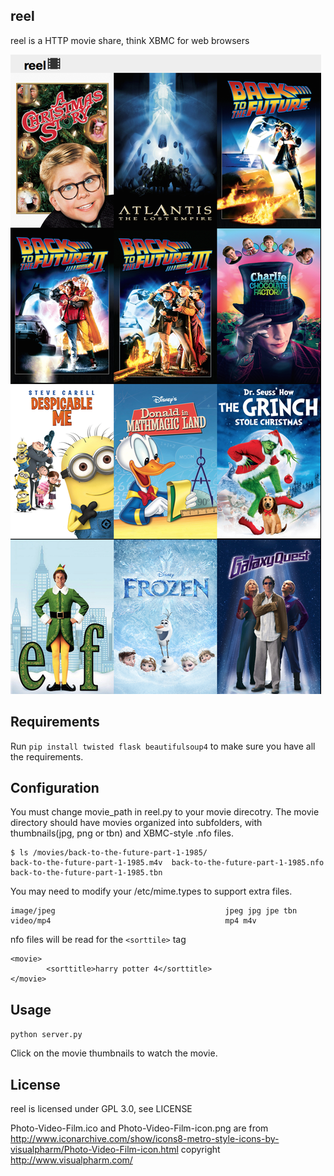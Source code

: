 ## reel

reel is a HTTP movie share, think XBMC for web browsers

![Alt text](screenshot.png)

## Requirements

Run `pip install twisted flask beautifulsoup4` to make sure you have all the requirements.

## Configuration

You must change movie_path in reel.py to your movie direcotry.
The movie directory should have movies organized into subfolders, with thumbnails(jpg, png or tbn) and XBMC-style .nfo files.
```
$ ls /movies/back-to-the-future-part-1-1985/
back-to-the-future-part-1-1985.m4v  back-to-the-future-part-1-1985.nfo  back-to-the-future-part-1-1985.tbn
```

You may need to modify your /etc/mime.types to support extra files.
```
image/jpeg                                      jpeg jpg jpe tbn
video/mp4                                       mp4 m4v
```

nfo files will be read for the `<sorttile>` tag
```
<movie>
        <sorttitle>harry potter 4</sorttitle>
</movie>
```
## Usage

`python server.py`

Click on the movie thumbnails to watch the movie.

## License

reel is licensed under GPL 3.0, see LICENSE

Photo-Video-Film.ico and Photo-Video-Film-icon.png are from http://www.iconarchive.com/show/icons8-metro-style-icons-by-visualpharm/Photo-Video-Film-icon.html copyright http://www.visualpharm.com/
